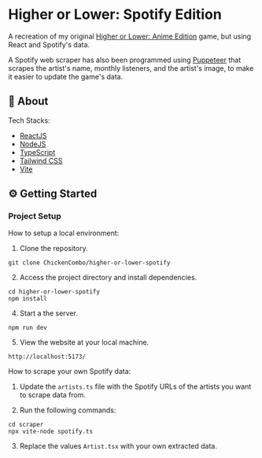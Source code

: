 # Higher or Lower: Spotify Edition

A recreation of my original [Higher or Lower: Anime Edition](https://github.com/ChickenCombo/higher-or-lower-anime) game, but using React and Spotify's data.

A Spotify web scraper has also been programmed using [Puppeteer](https://pptr.dev/) that scrapes the artist's name, monthly listeners, and the artist's image, to make it easier to update the game's data.

## 📄 About

Tech Stacks:

- [ReactJS](https://reactjs.org/)
- [NodeJS](https://nodejs.org/en/)
- [TypeScript](https://www.typescriptlang.org/)
- [Tailwind CSS](https://tailwindcss.com/)
- [Vite](https://vitejs.dev/)

## ⚙️ Getting Started

### Project Setup

How to setup a local environment:

1. Clone the repository.

```
git clone ChickenCombo/higher-or-lower-spotify
```

2. Access the project directory and install dependencies.

```
cd higher-or-lower-spotify
npm install
```

4. Start a the server.

```
npm run dev
```

5. View the website at your local machine.

```
http://localhost:5173/
```

How to scrape your own Spotify data:

1. Update the `artists.ts` file with the Spotify URLs of the artists you want to scrape data from.

2. Run the following commands:

```
cd scraper
npx vite-node spotify.ts
```

3. Replace the values `Artist.tsx` with your own extracted data.
